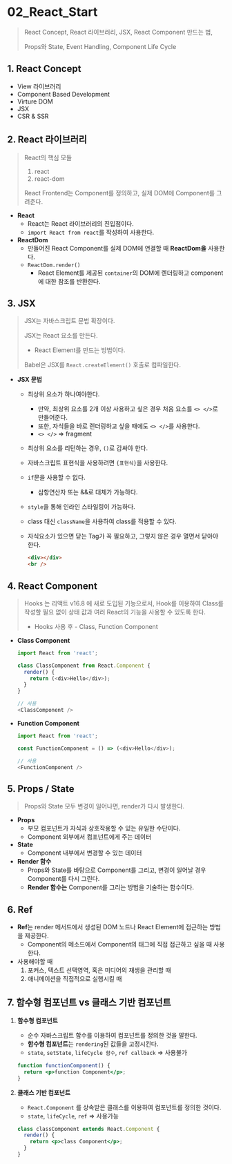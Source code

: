 # 02_React_Start

> React Concept, React 라이브러리, JSX, React Component 만드는 법, 
>
> Props와 State, Event Handling, Component Life Cycle



## 1. React Concept

* View 라이브러리
* Component Based Development
* Virture DOM
* JSX
* CSR & SSR



## 2. React 라이브러리

> React의 핵심 모듈 
>
> 1. react 
> 2. react-dom 
>
> React Frontend는 Component를 정의하고, 실제 DOM에 Component를 그려준다.

* **React**
  * React는 React 라이브러리의 진입점이다.
  * `import React from react`를 작성하여 사용한다.
* **ReactDom**
  * 만들어진 React Component를 실제 DOM에 연결할 때 **ReactDom을** 사용한다.
  * `ReactDom.render()`
    * React Element를 제공된 `container`의 DOM에 렌더링하고 component에 대한 참조를 반환한다.



## 3. JSX

> JSX는 자바스크립트 문법 확장이다.
>
> JSX는 React 요소를 만든다.
>
> - React Element를 만드는 방법이다.
>
> Babel은 JSX를 `React.createElement()` 호출로 컴파일한다.

* **JSX 문법**

  * 최상위 요소가 하나여야한다.

    * 만약, 최상위 요소를 2개 이상 사용하고 싶은 경우 처음 요소를 `<> </>`로 만들어준다.
    * 또한, 자식들을 바로 렌더링하고 싶을 때에도 `<> </>`를 사용한다.
    * `<> </>` => fragment

  * 최상위 요소를 리턴하는 경우, `()`로 감싸야 한다.

  * 자바스크립트 표현식을 사용하려면 `{표현식}`을 사용한다.

  * `if`문을 사용할 수 없다.

    * 삼항연산자 또는 &&로 대체가 가능하다.

  * `style`을 통해 인라인 스타일링이 가능하다.

  * class 대신 `className`을 사용하여 class를 적용할 수 있다.

  * 자식요소가 있으면 닫는 Tag가 꼭 필요하고, 그렇지 않은 경우 열면서 닫아야 한다.

    ```html
    <div></div>
    <br />
    ```



## 4. React Component

> Hooks 는 리액트 v16.8 에 새로 도입된 기능으로서, Hook를 이용하여 Class를 작성할 필요 없이 상태 값과 여러 React의 기능을 사용할 수 있도록 한다.
>
> * Hooks 사용 후 - Class, Function Component

* **Class Component**

  ```javascript
  import React from 'react';
  
  class ClassComponent from React.Component {
    render() {
      return (<div>Hello</div>);
    }
  }
  
  // 사용
  <ClassComponent />
  ```

* **Function Component**

  ```javascript
  import React from 'react';
  
  const FunctionComponent = () => (<div>Hello</div>);
  
  // 사용
  <FunctionComponent />
  ```



## 5. Props / State

> Props와 State 모두 변경이 일어나면, render가 다시 발생한다.

* **Props**
  * 부모 컴포넌트가 자식과 상호작용할 수 있는 유일한 수단이다.
  * Component 외부에서 컴포넌트에게 주는 데이터
* **State**
  * Component 내부에서 변경할 수 있는 데이터
* **Render 함수**
  * Props와 State를 바탕으로 Component를 그리고, 변경이 일어날 경우 Component를 다시 그린다.
  * **Render 함수는** Component를 그리는 방법을 기술하는 함수이다.



## 6. Ref

* **Ref**는 render 메서드에서 생성된 DOM 노드나 React Element에 접근하는 방법을 제공한다.
  * Component의 메소드에서 Component의 태그에 직접 접근하고 싶을 때 사용한다.
* 사용해야할 때
  1. 포커스, 텍스트 선택영역, 혹은 미디어의 재생을 관리할 때
  2. 애니메이션을 직접적으로 실행시킬 때



## 7. 함수형 컴포넌트 vs 클래스 기반 컴포넌트

1. **함수형 컴포넌트**

   * 순수 자바스크립트 함수를 이용하여 컴포넌트를 정의한 것을 말한다.
   * **함수형 컴포넌트**는 `rendering`된 값들을 고정시킨다.
   * `state`, `setState`, `lifeCycle 함수`, `ref callback` => 사용불가

   ```jsx
   function functionComponent() {
     return <p>function Component</p>;
   }
   ```

2. **클래스 기반 컴포넌트**

   * `React.Component` 를 상속받은 클래스를 이용하여 컴포넌트를 정의한 것이다.
   * `state`, `lifeCycle`, `ref` => 사용가능

   ```jsx
   class classComponent extends React.Component {
     render() {
       return <p>class Component</p>;
     }
   }
   ```

   